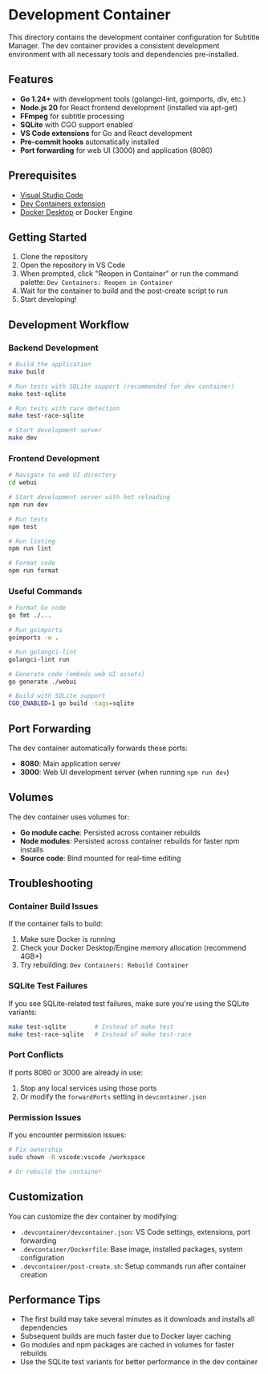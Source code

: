 # Development Container

This directory contains the development container configuration for Subtitle
Manager. The dev container provides a consistent development environment with
all necessary tools and dependencies pre-installed.

## Features

- **Go 1.24+** with development tools (golangci-lint, goimports, dlv, etc.)
- **Node.js 20** for React frontend development (installed via apt-get)
- **FFmpeg** for subtitle processing
- **SQLite** with CGO support enabled
- **VS Code extensions** for Go and React development
- **Pre-commit hooks** automatically installed
- **Port forwarding** for web UI (3000) and application (8080)

## Prerequisites

- [Visual Studio Code](https://code.visualstudio.com/)
- [Dev Containers extension](https://marketplace.visualstudio.com/items?itemName=ms-vscode-remote.remote-containers)
- [Docker Desktop](https://www.docker.com/products/docker-desktop) or Docker
  Engine

## Getting Started

1. Clone the repository
2. Open the repository in VS Code
3. When prompted, click "Reopen in Container" or run the command palette:
   `Dev Containers: Reopen in Container`
4. Wait for the container to build and the post-create script to run
5. Start developing!

## Development Workflow

### Backend Development

```bash
# Build the application
make build

# Run tests with SQLite support (recommended for dev container)
make test-sqlite

# Run tests with race detection
make test-race-sqlite

# Start development server
make dev
```

### Frontend Development

```bash
# Navigate to web UI directory
cd webui

# Start development server with hot reloading
npm run dev

# Run tests
npm test

# Run linting
npm run lint

# Format code
npm run format
```

### Useful Commands

```bash
# Format Go code
go fmt ./...

# Run goimports
goimports -w .

# Run golangci-lint
golangci-lint run

# Generate code (embeds web UI assets)
go generate ./webui

# Build with SQLite support
CGO_ENABLED=1 go build -tags=sqlite
```

## Port Forwarding

The dev container automatically forwards these ports:

- **8080**: Main application server
- **3000**: Web UI development server (when running `npm run dev`)

## Volumes

The dev container uses volumes for:

- **Go module cache**: Persisted across container rebuilds
- **Node modules**: Persisted across container rebuilds for faster npm installs
- **Source code**: Bind mounted for real-time editing

## Troubleshooting

### Container Build Issues

If the container fails to build:

1. Make sure Docker is running
2. Check your Docker Desktop/Engine memory allocation (recommend 4GB+)
3. Try rebuilding: `Dev Containers: Rebuild Container`

### SQLite Test Failures

If you see SQLite-related test failures, make sure you're using the SQLite
variants:

```bash
make test-sqlite        # Instead of make test
make test-race-sqlite   # Instead of make test-race
```

### Port Conflicts

If ports 8080 or 3000 are already in use:

1. Stop any local services using those ports
2. Or modify the `forwardPorts` setting in `devcontainer.json`

### Permission Issues

If you encounter permission issues:

```bash
# Fix ownership
sudo chown -R vscode:vscode /workspace

# Or rebuild the container
```

## Customization

You can customize the dev container by modifying:

- `.devcontainer/devcontainer.json`: VS Code settings, extensions, port
  forwarding
- `.devcontainer/Dockerfile`: Base image, installed packages, system
  configuration
- `.devcontainer/post-create.sh`: Setup commands run after container creation

## Performance Tips

- The first build may take several minutes as it downloads and installs all
  dependencies
- Subsequent builds are much faster due to Docker layer caching
- Go modules and npm packages are cached in volumes for faster rebuilds
- Use the SQLite test variants for better performance in the dev container
